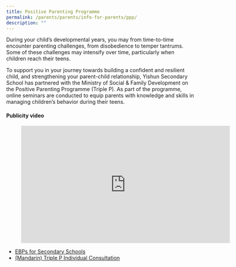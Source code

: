 ```yaml
---
title: Positive Parenting Programme
permalink: /parents/parents/info-for-parents/ppp/
description: ""
---
```

During your child’s developmental years, you may from time-to-time encounter parenting challenges, from disobedience to temper tantrums. Some of these challenges may intensify over time, particularly when children reach their teens.

  

To support you in your journey towards building a confident and resilient child, and strengthening your parent-child relationship, Yishun Secondary School has partnered with the Ministry of Social &amp; Family Development on the Positive Parenting Programme (Triple P). As part of the programme, online seminars are conducted to equip parents with knowledge and skills in managing children’s behavior during their teens.

  

#### Publicity video

<figure><iframe width="560" height="315" src="https://www.youtube.com/embed/Gq5ogYNaXOc" title="YouTube video player" frameborder="0" allow="accelerometer; autoplay; clipboard-write; encrypted-media; gyroscope; picture-in-picture; web-share" allowfullscreen=""></iframe></figure>


* [EBPs for Secondary Schools](/files/Parents/PositiveParentingProg/EBPs%20for%20Secondary%20Schools.pdf)
* [(Mandarin) Triple P Individual Consultation](/files/Parents/PositiveParentingProg/(Mandarin)%20Triple%20P%20Individual%20Consultation.pdf)
